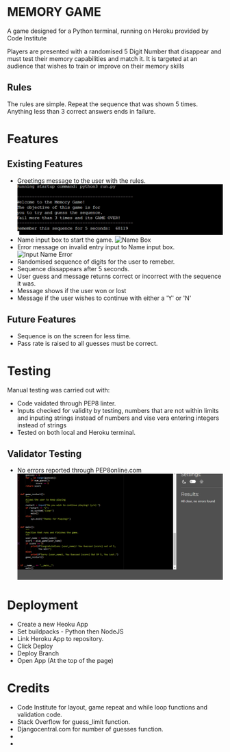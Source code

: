 # MEMORY GAME
A game designed for a Python terminal, running on Heroku provided by Code Institute

Players are presented with a randomised 5 Digit Number that disappear and must test their memory capabilities and match it.
It is targeted at an audience that wishes to train or improve on their memory skills


## Rules
The rules are simple. Repeat the sequence that was shown 5 times. Anything less than 3 correct answers ends in failure.

# Features
## Existing Features
* Greetings message to the user with the rules.
![Greeting Message](img/pp3_opening_message_&_sequence.png)
* Name input box to start the game.
![Name Box]()
* Error message on invalid entry input to Name input box.
![Input Name Error]()
* Randomised sequence of digits for the user to remeber.
* Sequence dissappears after 5 seconds.
* User guess and message returns correct or incorrect with the sequence it was.
* Message shows if the user won or lost
* Message if the user wishes to continue with either a 'Y' or 'N'

## Future Features
 * Sequence is on the screen for less time.
 * Pass rate is raised to all guesses must be correct.

# Testing
Manual testing was carried out with:
* Code vaidated through PEP8 linter.
* Inputs checked for validity by testing, numbers that are not within limits and inputing strings instead of numbers and vise vera entering integers instead of strings
* Tested on both local and Heroku terminal.

## Validator Testing
* No errors reported through PEP8online.com
![PEP8 Results](img/pp3_validator_check.png)

# Deployment
* Create a new Heoku App
* Set buildpacks - Python then NodeJS
* Link Heroku App to repository.
* Click Deploy
* Deploy Branch
* Open App (At the top of the page)

# Credits
* Code Institute for layout, game repeat and while loop functions and validation code.
* Stack Overflow for guess_limit function.
* Djangocentral.com for number of guesses function.
* 
* 
